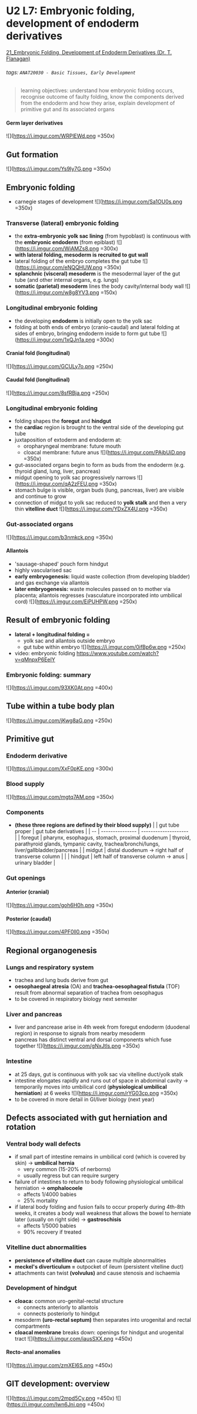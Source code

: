 # U2 L7: Embryonic folding, development of endoderm derivatives
[21_Embryonic Folding, Development of Endoderm Derivatives (Dr. T. Flanagan)](https://brightspace.ucd.ie/d2l/le/content/155871/viewContent/1695345/View)
###### tags: `ANAT20030 - Basic Tissues, Early Development`

> learning objectives: understand how embryonic folding occurs, recognise outcome of faulty folding, know the components derived from the endoderm and how they arise, explain development of primitive gut and its associated organs

#### Germ layer derivatives
![](https://i.imgur.com/WRPlEWd.png =350x)

## Gut formation
![](https://i.imgur.com/Ys9Iy7G.png =350x)

## Embryonic folding
- carnegie stages of development
![](https://i.imgur.com/Sa1OU0s.png =350x)

### Transverse (lateral) embryonic folding
- the **extra-embryonic yolk sac lining** (from hypoblast) is continuous with the **embryonic endoderm** (from epiblast)
![](https://i.imgur.com/WiAMZs8.png =300x)
- **with lateral folding, mesoderm is recruited to gut wall**
- lateral folding of the embryo completes the gut tube
![](https://i.imgur.com/eNQQHUW.png =350x)
- **splanchnic (visceral) mesoderm** is the mesodermal layer of the gut tube (and other internal organs, e.g. lungs)
- **somatic (parietal) mesoderm** lines the body cavity/internal body wall
![](https://i.imgur.com/w8g8YV3.png =150x)

### Longitudinal embryonic folding
- the developing **endoderm** is initially open to the yolk sac
- folding at both ends of embryo (cranio-caudal) and lateral folding at sides of embryo, bringing endoderm inside to form gut tube
![](https://i.imgur.com/1xQJn1a.png =300x)

#### Cranial fold (longitudinal)
![](https://i.imgur.com/GCULy7o.png =250x)

#### Caudal fold (longitudinal)
![](https://i.imgur.com/8sfRBja.png =250x)

### Longitudinal embryonic folding
- folding shapes the **foregut** and **hindgut**
- the **cardiac** region is brought to the ventral side of the developing gut tube
- juxtaposition of extoderm and endoderm at:
    - oropharyngeal membrane: future mouth
    - cloacal membrane: future anus
    ![](https://i.imgur.com/PAjbUiD.png =350x)
- gut-associated organs begin to form as buds from the endoderm (e.g. thyroid gland, lung, liver, pancreas)
- midgut opening to yolk sac progressively narrows
![](https://i.imgur.com/qA2zFEU.png =350x)
- stomach bulge is visible, organ buds (lung, pancreas, liver) are visible and continue to grow
- connection of midgut to yolk sac reduced to **yolk stalk** and then a very thin **vitelline duct**
![](https://i.imgur.com/YDxZX4U.png =350x)

### Gut-associated organs
![](https://i.imgur.com/b3nmkck.png =350x)

#### Allantois
- 'sausage-shaped' pouch form hindgut
- highly vascularised sac
- **early embryogenesis:** liquid waste collection (from developing bladder) and gas exchange via allantois
- **later embryogenesis:** waste molecules passed on to mother via placenta; allantois regresses (vasculature incorporated into umbilical cord)
![](https://i.imgur.com/EiPUHPW.png =250x)

## Result of embryonic folding
- **lateral + longitudinal folding =**
    - yolk sac and allantois outside embryo
    - gut tube within embryo
    ![](https://i.imgur.com/0ifBp6w.png =250x)
- video: embryonic folding https://www.youtube.com/watch?v=qMnpxP6EeIY

### Embryonic folding: summary
![](https://i.imgur.com/93XK0At.png =400x)

## Tube within a tube body plan
![](https://i.imgur.com/jKwg8aG.png =250x)

## Primitive gut 
### Endoderm derivative
![](https://i.imgur.com/XxF0pKE.png =300x)

### Blood supply
![](https://i.imgur.com/mgtq7AM.png =350x)

### Components 
- **(these three regions are defined by their blood supply)**
|    | gut tube proper | gut tube derivatives |
| -- | --------------- | -------------------- |
| foregut | pharynx, esophagus, stomach, proximal duodenum | thyroid, parathyroid glands, tympanic cavity, trachea/bronchi/lungs, liver/gallbladder/pancreas | 
| midgut | distal duodenum → right half of transverse column |  | 
| hindgut | left half of transverse column → anus | urinary bladder | 

### Gut openings
#### Anterior (cranial)
![](https://i.imgur.com/goh6H0h.png =350x)

#### Posterior (caudal)
![](https://i.imgur.com/4PF0ll0.png =350x)

## Regional organogenesis
### Lungs and respiratory system
- trachea and lung buds derive from gut
- **oesophaegeal atresia** (OA) and **trachea-oesophageal fistula** (TOF) result from abnormal separation of trachea from oesophagus
- to be covered in respiratory biology next semester

### Liver and pancreas
- liver and pancrease arise in 4th week from foregut endoderm (duodenal region) in response to signals from nearby mesoderm
- pancreas has distinct ventral and dorsal components which fuse together
![](https://i.imgur.com/gNxJtls.png =350x)

### Intestine
- at 25 days, gut is continuous with yolk sac via vitelline duct/yolk stalk
- intestine elongates rapidly and runs out of space in abdominal cavity → temporarily moves into umbilical cord (**physiological umbilical herniation**) at 6 weeks
![](https://i.imgur.com/rYG03cp.png =350x)
- to be covered in more detail in GI/liver biology (next year)

## Defects associated with gut herniation and rotation
### Ventral body wall defects
- if small part of intestine remains in umbilical cord (which is covered by skin) → **umbilical hernia**
    - very common (15-20% of nerborns)
    - usually regress but can require surgery
- failure of intestines to return to body following physiological umbilical herniation → **omphalocoele**
    - affects 1/4000 babies
    - 25% mortality
- if lateral body folding and fusion fails to occur properly during 4th-8th weeks, it creates a body wall weakness that allows the bowel to herniate later (usually on right side) → **gastroschisis**
    - affects 1/5000 babies
    - 90% recovery if treated

### Vitelline duct abnormalities
- **persistence of vitelline duct** can cause multiple abnormalities
- **meckel's diverticulum =** outpocket of ileum (persistent vitelline duct)
- attachments can twist **(volvulus)** and cause stenosis and ischaemia

### Development of hindgut
- **cloaca:** common uro-genital-rectal structure
    - connects anteriorly to allantois
    - connects posteriorly to hindgut
- mesoderm **(uro-rectal septum)** then separates into urogenital and rectal compartments
- **cloacal membrane** breaks down: openings for hindgut and urogenital tract
![](https://i.imgur.com/iausSXX.png =450x)

#### Recto-anal anomalies
![](https://i.imgur.com/zmXEl6S.png =450x)

## GIT development: overview
![](https://i.imgur.com/2mpd5Cy.png =450x)
![](https://i.imgur.com/Iwn6Jni.png =450x)
